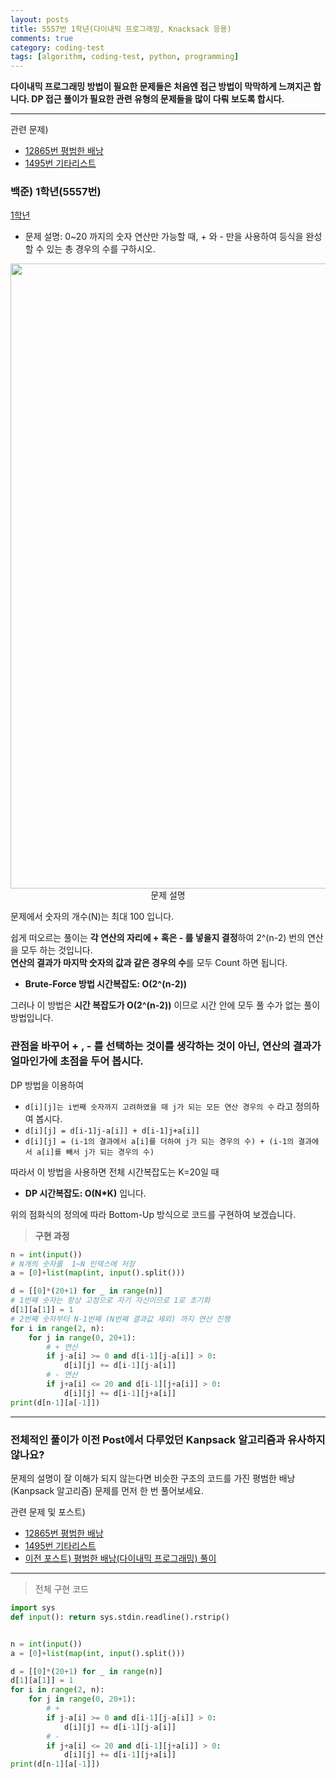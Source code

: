 ```yaml
---
layout: posts
title: 5557번 1학년(다이내믹 프로그래밍, Knacksack 응용)
comments: true
category: coding-test
tags: [algorithm, coding-test, python, programming]
---
```


**다이내믹 프로그래밍 방법이 필요한 문제들은 처음엔 접근 방법이 막막하게 느껴지곤 합니다. DP 접근 풀이가 필요한 관련 유형의 문제들을 많이 다뤄 보도록 합시다.**

---

관련 문제)

- <a  href='https://www.acmicpc.net/problem/12865'>12865번 평범한 배낭</a>
- <a  href='https://www.acmicpc.net/problem/1495'>1495번 기타리스트</a>

### 백준) 1학년(5557번)

<a  href='https://www.acmicpc.net/problem/12865'>1학년</a>

- 문제 설명: 0~20 까지의 숫자 연산만 가능할 때, + 와 - 만을 사용하여 등식을 완성할 수 있는 총 경우의 수를 구하시오.

<p align="center">
  <img src="https://user-images.githubusercontent.com/80669616/130939627-6c061946-ccce-4491-a090-33efe0541dfe.png" width="1000"><br>문제 설명
</p>

문제에서 숫자의 개수(N)는 최대 100 입니다.

쉽게 떠오르는 풀이는 **각 연산의 자리에 + 혹은 - 를 넣을지 결정**하여 2^(n-2) 번의 연산을 모두 하는 것입니다.  
**연산의 결과가 마지막 숫자의 값과 같은 경우의 수**를 모두 Count 하면 됩니다.

- **Brute-Force 방법 시간복잡도: O(2^(n-2))**

그러나 이 방법은 **시간 복잡도가 O(2^(n-2))** 이므로 시간 안에 모두 풀 수가 없는 풀이 방법입니다.

### 관점을 바꾸어 **+ , - 를 선택하는 것이**를 생각하는 것이 아닌, **연산의 결과가 얼마**인가에 초점을 두어 봅시다.

DP 방법을 이용하여

- `d[i][j]는 i번째 숫자까지 고려하였을 때 j가 되는 모든 연산 경우의 수` 라고 정의하여 봅시다.
- `d[i][j] = d[i-1]j-a[i]] + d[i-1]j+a[i]]`
- `d[i][j] = (i-1의 결과에서 a[i]를 더하여 j가 되는 경우의 수) + (i-1의 결과에서 a[i]를 빼서 j가 되는 경우의 수)`

따라서 이 방법을 사용하면 전체 시간복잡도는 K=20일 때

- **DP 시간복잡도: O(N\*K)** 입니다.

위의 점화식의 정의에 따라 Bottom-Up 방식으로 코드를 구현하여 보겠습니다.

> **구현 과정**

```python
n = int(input())
# N개의 숫자를  1~N 인덱스에 저장
a = [0]+list(map(int, input().split()))

d = [[0]*(20+1) for _ in range(n)]
# 1번째 숫자는 항상 고정으로 자기 자신이므로 1로 초기화
d[1][a[1]] = 1
# 2번째 숫자부터 N-1번째 (N번째 결과값 제외) 까지 연산 진행
for i in range(2, n):
    for j in range(0, 20+1):
        # + 연산
        if j-a[i] >= 0 and d[i-1][j-a[i]] > 0:
            d[i][j] += d[i-1][j-a[i]]
        # - 연산
        if j+a[i] <= 20 and d[i-1][j+a[i]] > 0:
            d[i][j] += d[i-1][j+a[i]]
print(d[n-1][a[-1]])
```

---

### 전체적인 풀이가 이전 Post에서 다루었던 Kanpsack 알고리즘과 유사하지 않나요?

문제의 설명이 잘 이해가 되지 않는다면 비슷한 구조의 코드를 가진 평범한 배낭(Kanpsack 알고리즘) 문제를 먼저 한 번 풀어보세요.

관련 문제 및 포스트)

- <a  href='https://www.acmicpc.net/problem/12865'>12865번 평범한 배낭</a>
- <a  href='https://www.acmicpc.net/problem/1495'>1495번 기타리스트</a>
- <a  href='https://kyungphildev.github.io/coding-test/kanp-sack/'>이전 포스트) 평범한 배낭(다이내믹 프로그래밍) 풀이</a>

---

> 전체 구현 코드

```python
import sys
def input(): return sys.stdin.readline().rstrip()


n = int(input())
a = [0]+list(map(int, input().split()))

d = [[0]*(20+1) for _ in range(n)]
d[1][a[1]] = 1
for i in range(2, n):
    for j in range(0, 20+1):
        # +
        if j-a[i] >= 0 and d[i-1][j-a[i]] > 0:
            d[i][j] += d[i-1][j-a[i]]
        # -
        if j+a[i] <= 20 and d[i-1][j+a[i]] > 0:
            d[i][j] += d[i-1][j+a[i]]
print(d[n-1][a[-1]])

```
